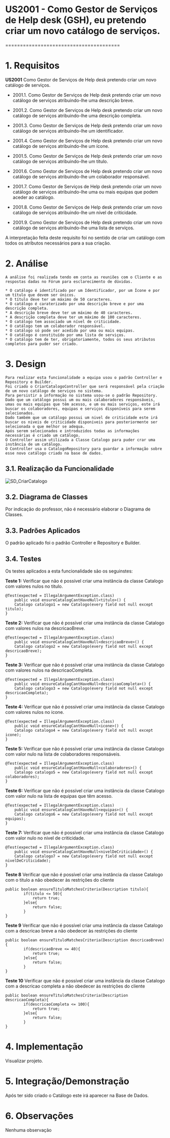 # US2001 - Como Gestor de Serviços de Help desk (GSH), eu pretendo criar um novo catálogo de serviços.
=======================================


# 1. Requisitos

**US2001** Como Gestor de Serviços de Help desk pretendo criar um novo catálogo de serviços.

- 2001.1. Como Gestor de Serviços de Help desk pretendo criar um novo catálogo de serviços atribuindo-lhe uma descrição breve.

- 2001.2. Como Gestor de Serviços de Help desk pretendo criar um novo catálogo de serviços atribuindo-lhe uma descrição completa.

- 2001.3. Como Gestor de Serviços de Help desk pretendo criar um novo catálogo de serviços atribuindo-lhe um identificador.

- 2001.4. Como Gestor de Serviços de Help desk pretendo criar um novo catálogo de serviços atribuindo-lhe um ícone.

- 2001.5. Como Gestor de Serviços de Help desk pretendo criar um novo catálogo de serviços atribuindo-lhe um título.

- 2001.6. Como Gestor de Serviços de Help desk pretendo criar um novo catálogo de serviços atribuindo-lhe um colaborador responsável.

- 2001.7. Como Gestor de Serviços de Help desk pretendo criar um novo catálogo de serviços atribuindo-lhe uma ou mais equipas que podem aceder ao catálogo.

- 2001.8. Como Gestor de Serviços de Help desk pretendo criar um novo catálogo de serviços atribuindo-lhe um nível de criticidade.

- 2001.9. Como Gestor de Serviços de Help desk pretendo criar um novo catálogo de serviços atribuindo-lhe uma lista de serviços.


A interpretação feita deste requisito foi no sentido de criar um catálogo com todos os atributos necessários para a sua criação.

# 2. Análise

	A análise foi realizada tendo em conta as reuniões com o Cliente e as respostas dadas no Fórum para esclarecimento de dúvidas.

	* O catálogo é identificado por um Identificador, por um Ícone e por um título que devem ser únicos.
	* O título deve ter um máximo de 50 caracteres.
	* O catálogo é caraterizado por uma descrição breve e por uma descrição completa.
	* A descrição breve deve ter um máximo de 40 caracteres.
	* A descrição completa deve ter um máximo de 100 caracteres.
	* O catálogo tem associado um nível de criticidade.
	* O catálogo tem um colaborador responsável.
	* O catálogo só pode ser acedido por uma ou mais equipas.
	* O catálogo é constituído por uma lista de serviços.
	* O catálogo tem de ter, obrigatoriamente, todos os seus atributos completos para puder ser criado.


# 3. Design

	Para realizar esta funcionalidade a equipa usou o padrão Controller e Repository e Builder.
	Foi criado o CriarCatalogoController que será responsável pela criação de um novo catálogo de serviços no sistema.
	Para persistir a informação no sistema usou-se o padrão Repository.
	Dado que um catálogo possui um ou mais calaboradores responsáveis, umas ou mais equipas que têm acesso, e um ou mais serviços, este irá buscar os colaboradores, equipas e serviços disponíveis para serem selecionados.
	Dado também que um catálogo possui um nivel de criticidade este irá buscar os niveis de criticidade disponiveis para posteriormente ser selecionada o que melhor se adequa.
	Após serem selecionados e introduzidos todas as informações necessárias é criado um catálogo.
	O Controller assim utilizada a Classe Catalogo para puder crar uma instância de um catálogo.
	O Controller usa o CatalogoRepository para guardar a informação sobre esse novo catálogo criado na base de dados.



## 3.1. Realização da Funcionalidade

![SD_CriarCatalogo](SD/SD_CriarCatalogo.svg)

## 3.2. Diagrama de Classes

Por indicação do professor, não é necessário elaborar o Diagrama de Classes.

## 3.3. Padrões Aplicados

O padrão aplicado foi o padrão Controller e Repository e Builder.

## 3.4. Testes 

Os testes aplicados a esta funcionalidade são os seguinstes:

**Teste 1:** Verificar que não é possível criar uma instância da classe Catalogo com valores nulos no titulo.

	@Test(expected = IllegalArgumentException.class)
		public void ensureCatalogCantHaveNull<titulo>() {
		Catalogo catalogo1 = new Catalogo(every field not null except titulo);
	}

**Teste 2:** Verificar que não é possível criar uma instância da classe Catalogo com valores nulos na descricaoBreve.

	@Test(expected = IllegalArgumentException.class)
		public void ensureCatalogCantHaveNull<descricaoBreve>() {
		Catalogo catalogo2 = new Catalogo(every field not null except descricaoBreve);
	}

**Teste 3:** Verificar que não é possível criar uma instância da classe Catalogo com valores nulos na descricaoCompleta.

	@Test(expected = IllegalArgumentException.class)
		public void ensureCatalogCantHaveNull<descricaoCompleta>() {
		Catalogo catalogo3 = new Catalogo(every field not null except descricaoCompleta);
	}

**Teste 4:** Verificar que não é possível criar uma instância da classe Catalogo com valores nulos no icone.

	@Test(expected = IllegalArgumentException.class)
		public void ensureCatalogCantHaveNull<icone>() {
		Catalogo catalogo4 = new Catalogo(every field not null except icone);
	}

**Teste 5:** Verificar que não é possível criar uma instância da classe Catalogo com valor nulo na lista de colaboradores responsáveis.

	@Test(expected = IllegalArgumentException.class)
		public void ensureCatalogCantHaveNull<colaboradores>() {
		Catalogo catalogo5 = new Catalogo(every field not null except colaboradores);
	}

**Teste 6:** Verificar que não é possível criar uma instância da classe Catalogo com valor nulo na lista de equipas que têm acesso.

	@Test(expected = IllegalArgumentException.class)
		public void ensureCatalogCantHaveNull<equipas>() {
		Catalogo catalogo6 = new Catalogo(every field not null except equipas);
	}

**Teste 7:** Verificar que não é possível criar uma instância da classe Catalogo com valor nulo no nivel de criticidade.

	@Test(expected = IllegalArgumentException.class)
		public void ensureCatalogCantHaveNull<nivelDeCriticidade>() {
		Catalogo catalogo7 = new Catalogo(every field not null except nivelDeCriticidade);
	}

**Teste 8** Verificar que não é possível criar uma instância da classe Catalogo com o titulo a não obedecer às restrições do cliente

	public boolean ensureTituloMatchesCriteria(Description titulo){
			if(titulo <= 50){
				return true;
			}else{
				return false;
			}
	}

**Teste 9** Verificar que não é possível criar uma instância da classe Catalogo com a descricao breve a não obedecer às restrições do cliente

	public boolean ensureTituloMatchesCriteria(Description descricaoBreve){
			if(descricaoBreve <= 40){
				return true;
			}else{
				return false;
			}
	}

**Teste 10** Verificar que não é possível criar uma instância da classe Catalogo com a descricao completa a não obedecer às restrições do cliente

	public boolean ensureTituloMatchesCriteria(Description descricaoCompleta){
			if(descricaoCompleta <= 100){
				return true;
			}else{
				return false;
			}
	}


# 4. Implementação

Visualizar projeto.

# 5. Integração/Demonstração

Após ter sido criado o Catálogo este irá aparecer na Base de Dados.

# 6. Observações

Nenhuma observação




